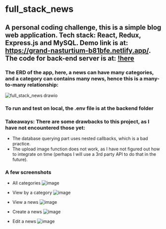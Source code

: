 # full_stack_news

## A personal coding challenge, this is a simple blog web application. Tech stack: React, Redux, Express.js and MySQL. Demo link is at: https://grand-nasturtium-b81bfe.netlify.app/. The code for back-end server is at: [!here](https://github.com/lamngue/full_stack_news_server)

### The ERD of the app, here, a news can have many categories, and a category can contains many news, hence this is a many-to-many relationship:
![full_stack_news drawio](https://user-images.githubusercontent.com/34784901/232712808-9c9ee39f-baca-4d14-a904-58a69d53d503.png)

### To run and test on local, the .env file is at the backend folder

### Takeaways: There are some drawbacks to this project, as I have not encountered those yet:

- The database querying part uses nested callbacks, which is a bad practice.
- The upload image function does not work, as I have not figured out how to integrate on time (perhaps I will use a 3rd party API to do that in the future).

### A few screenshots
- All categories
![image](https://user-images.githubusercontent.com/34784901/164896317-a87af7b4-b9bc-467f-abbd-8c8a514d4e7b.png)

- View by a category
![image](https://user-images.githubusercontent.com/34784901/164896341-d6aba4b8-5117-4c1a-89b2-f54fc8b2ef22.png)

- View a news
![image](https://user-images.githubusercontent.com/34784901/164896361-c7ea6ec3-09f6-47b1-b7b6-1acee6d3d9ea.png)

- Create a news
![image](https://user-images.githubusercontent.com/34784901/164896409-5af63e32-a2e5-4f12-98ad-303cecf2177d.png)

- Edit a news
![image](https://user-images.githubusercontent.com/34784901/164896424-9494ee63-daa3-4252-bc08-1133be9ace92.png)
